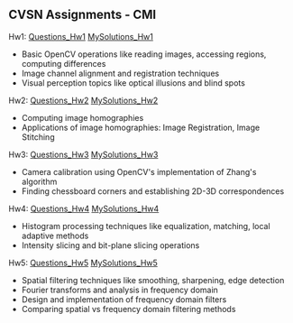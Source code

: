 ## CVSN Assignments - CMI

Hw1: [Questions_Hw1](https://github.com/anweshapaul-bib/Computer-Vision/blob/main/Assignments/Questions/cv_hw1.pdf) [MySolutions_Hw1](https://github.com/anweshapaul-bib/Computer-Vision/blob/main/Assignments/Assignment_1/Assignment_1.ipynb)
- Basic OpenCV operations like reading images, accessing regions, computing differences
- Image channel alignment and registration techniques
- Visual perception topics like optical illusions and blind spots
  

Hw2: [Questions_Hw2](https://github.com/anweshapaul-bib/Computer-Vision/blob/main/Assignments/Questions/cv_hw2.pdf) [MySolutions_Hw2](https://github.com/anweshapaul-bib/Computer-Vision/blob/main/Assignments/Assignment_1/Assignment_2.ipynb)
- Computing image homographies
- Applications of image homographies: Image Registration, Image Stitching


Hw3: [Questions_Hw3](https://github.com/anweshapaul-bib/Computer-Vision/blob/main/Assignments/Questions/cv_hw3.pdf) [MySolutions_Hw3](https://github.com/anweshapaul-bib/Computer-Vision/blob/main/Assignments/Assignment_1/Assignment_3.ipynb)
- Camera calibration using OpenCV's implementation of Zhang's algorithm
- Finding chessboard corners and establishing 2D-3D correspondences

  
Hw4: [Questions_Hw4](https://github.com/anweshapaul-bib/Computer-Vision/blob/main/Assignments/Questions/cv_hw4.pdf) [MySolutions_Hw4](https://github.com/anweshapaul-bib/Computer-Vision/blob/main/Assignments/Assignment_1/Assignment_4.ipynb)
- Histogram processing techniques like equalization, matching, local adaptive methods
- Intensity slicing and bit-plane slicing operations


Hw5: [Questions_Hw5](https://github.com/anweshapaul-bib/Computer-Vision/blob/main/Assignments/Questions/cv_hw5.pdf) [MySolutions_Hw5](https://github.com/anweshapaul-bib/Computer-Vision/blob/main/Assignments/Assignment_1/Assignment_5.ipynb)
- Spatial filtering techniques like smoothing, sharpening, edge detection
- Fourier transforms and analysis in frequency domain  
- Design and implementation of frequency domain filters
- Comparing spatial vs frequency domain filtering methods

